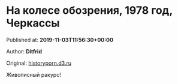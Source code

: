 
# На колесе обозрения, 1978 год, Черкассы

Published at: **2019-11-03T11:56:30+00:00**

Author: **Ditfrid**

Original: [historyporn.d3.ru](https://historyporn.d3.ru/na-kolese-obozreniia-1978-god-cherkassy-1871230/)

Живописный ракурс!

